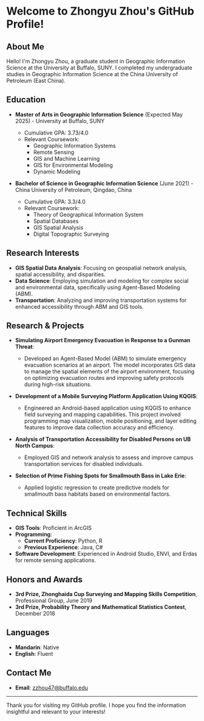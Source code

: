# Welcome to Zhongyu Zhou's GitHub Profile!

## About Me
Hello! I'm Zhongyu Zhou, a graduate student in Geographic Information Science at the University at Buffalo, SUNY. I completed my undergraduate studies in Geographic Information Science at the China University of Petroleum (East China).

## Education
- **Master of Arts in Geographic Information Science** (Expected May 2025) - University at Buffalo, SUNY
  - Cumulative GPA: 3.73/4.0
  - Relevant Coursework:
    - Geographic Information Systems
    - Remote Sensing
    - GIS and Machine Learning
    - GIS for Environmental Modeling
    - Dynamic Modeling

- **Bachelor of Science in Geographic Information Science** (June 2021) - China University of Petroleum, Qingdao, China
  - Cumulative GPA: 3.3/4.0
  - Relevant Coursework:
    - Theory of Geographical Information System
    - Spatial Databases
    - GIS Spatial Analysis
    - Digital Topographic Surveying

## Research Interests
- **GIS Spatial Data Analysis**: Focusing on geospatial network analysis, spatial accessibility, and disparities.
- **Data Science**: Employing simulation and modeling for complex social and environmental data, specifically using Agent-Based Modeling (ABM).
- **Transportation**: Analyzing and improving transportation systems for enhanced accessibility through ABM and GIS tools.

## Research & Projects
- **Simulating Airport Emergency Evacuation in Response to a Gunman Threat**:
  - Developed an Agent-Based Model (ABM) to simulate emergency evacuation scenarios at an airport. The model incorporates GIS data to manage the spatial elements of the airport environment, focusing on optimizing evacuation routes and improving safety protocols during high-risk situations.

- **Development of a Mobile Surveying Platform Application Using KQGIS**:
  - Engineered an Android-based application using KQGIS to enhance field surveying and mapping capabilities. This project involved programming map visualization, mobile positioning, and layer editing features to improve data collection accuracy and efficiency.

- **Analysis of Transportation Accessibility for Disabled Persons on UB North Campus**:
  - Employed GIS and network analysis to assess and improve campus transportation services for disabled individuals.

- **Selection of Prime Fishing Spots for Smallmouth Bass in Lake Erie**:
  - Applied logistic regression to create predictive models for smallmouth bass habitats based on environmental factors.



## Technical Skills
- **GIS Tools**: Proficient in ArcGIS
- **Programming**: 
  - **Current Proficiency**: Python, R
  - **Previous Experience**: Java, C#
- **Software Development**: Experienced in Android Studio, ENVI, and Erdas for remote sensing applications.


## Honors and Awards
- **3rd Prize, Zhonghaida Cup Surveying and Mapping Skills Competition**, Professional Group, June 2019
- **3rd Prize, Probability Theory and Mathematical Statistics Contest**, December 2018

## Languages
- **Mandarin**: Native
- **English**: Fluent

## Contact Me
- **Email**: [zzhou47@buffalo.edu](mailto:zzhou47@buffalo.edu)

---

Thank you for visiting my GitHub profile. I hope you find the information insightful and relevant to your interests!


